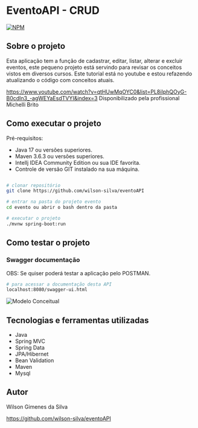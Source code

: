 # EventoAPI - CRUD
[![NPM](https://img.shields.io/npm/l/react)](https://github.com/wilson-silva/eventoAPI/blob/main/LICENSE)

## Sobre o projeto

Esta aplicação tem a função de cadastrar, editar, listar, alterar e excluir eventos, este pequeno projeto está servindo 
para revisar os conceitos vistos em diversos cursos.
Este tutorial está no youtube e estou refazendo atualizando o código com conceitos
atuais.

https://www.youtube.com/watch?v=qtHUwMqOYC0&list=PL8iIphQOyG-B0cdIn3_-agWEYaEsdTVYI&index=3
Disponibilizado pela profissional Michelli Brito


## Como executar o projeto

Pré-requisitos:

* Java 17 ou versões superiores.
* Maven 3.6.3 ou versões superiores.
* Intellj IDEA Community Edition ou sua IDE favorita.
* Controle de versão GIT instalado na sua máquina.

```bash

# clonar repositório
git clone https://github.com/wilson-silva/eventoAPI

# entrar na pasta do projeto evento
cd evento ou abrir o bash dentro da pasta

# executar o projeto
./mvnw spring-boot:run

```

## Como testar o projeto

### Swagger documentação
OBS: Se quiser poderá testar a aplicação pelo POSTMAN.

```bash
# para acessar a documentação desta API
localhost:8080/swagger-ui.html
```

![Modelo Conceitual](https://github.com/wilson-silva/eventoAPI/blob/main/tela1.png)

## Tecnologias e ferramentas utilizadas
- Java
- Spring MVC
- Spring Data
- JPA/Hibernet
- Bean Validation
- Maven
- Mysql


## Autor

Wilson Gimenes da Silva

https://github.com/wilson-silva/eventoAPI